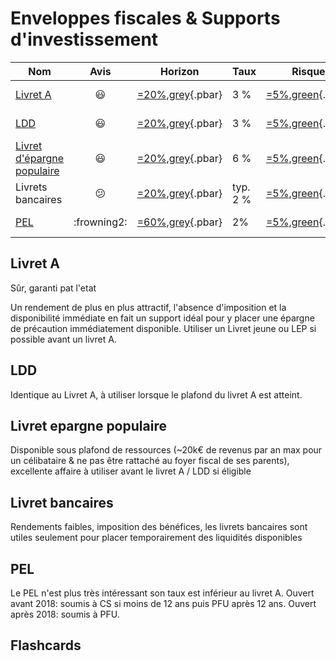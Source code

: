 # Enveloppes fiscales & Supports d'investissement

| Nom                                                                                     |    Avis     | Horizon              | Taux     | Risque               | Taxe          | Dispo                                    | Max           |
| --------------------------------------------------------------------------------------- | :---------: | -------------------- | -------- | -------------------- | ------------- | ---------------------------------------- | ------------- |
| [Livret A](https://www.service-public.fr/particuliers/vosdroits/F2365)                  |  :smiley:   | [=20%,grey](){.pbar} | 3 %      | [=5%,green](){.pbar} | $\varnothing$ | [=100%,green](){.pbar}                   | 23 k€         |
| [LDD](http://www.service-public.fr/particuliers/vosdroits/F2368)                        |  :smiley:   | [=20%,grey](){.pbar} | 3 %      | [=5%,green](){.pbar} | $\varnothing$ | [=100%,green](){.pbar}                   | 12 k€         |
| [Livret d'épargne populaire](http://www.service-public.fr/particuliers/vosdroits/F2367) |  :smiley:   | [=20%,grey](){.pbar} | 6 %      | [=5%,green](){.pbar} | $\varnothing$ | [=100%,green](){.pbar}                   | 7,7 k€        |
| Livrets bancaires                                                                       | :confused:  | [=20%,grey](){.pbar} | typ. 2 % | [=5%,green](){.pbar} | PFU           | [=100%,green](){.pbar}                   | $\varnothing$ |
| [PEL](http://www.service-public.fr/particuliers/vosdroits/F16140)                       | :frowning2: | [=60%,grey](){.pbar} | 2%       | [=5%,green](){.pbar} | CS / PFU      | [=60%,orange](){.pbar} <br> Bloqué 4 ans | 61 k€         |

## Livret A
Sûr, garanti pat l'etat

Un rendement de plus en plus attractif, l'absence d'imposition et la disponibilité immédiate en fait un support idéal pour y placer une épargne de précaution immédiatement disponible. Utiliser un Livret jeune ou LEP si possible avant un livret A.

## LDD
Identique au Livret A, à utiliser lorsque le plafond du livret A est atteint.

## Livret epargne populaire
Disponible sous plafond de ressources (~20k€ de revenus par an max pour un célibataire & ne pas être rattaché au foyer fiscal de ses parents), excellente affaire à utiliser avant le livret A / LDD si éligible

## Livret bancaires
Rendements faibles, imposition des bénéfices, les livrets bancaires sont utiles seulement pour placer temporairement des liquidités disponibles

## PEL
Le PEL n'est plus très intéressant son taux est inférieur au livret A. Ouvert avant 2018: soumis à CS si moins de 12 ans puis PFU après 12 ans. Ouvert après 2018: soumis à PFU.

## Flashcards
